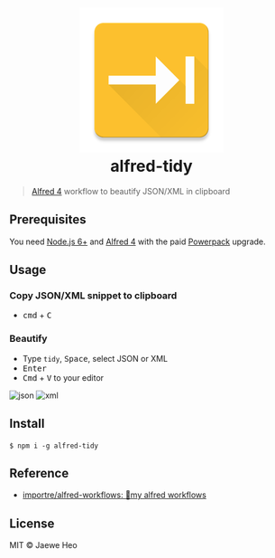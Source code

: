 # <div align="center"><img src="./icon.png" width=256><br>alfred-tidy</div>

> [Alfred 4](https://www.alfredapp.com) workflow to beautify JSON/XML in clipboard


## Prerequisites

You need [Node.js 6+](https://nodejs.org) and [Alfred 4](https://www.alfredapp.com) with the paid [Powerpack](https://www.alfredapp.com/powerpack/) upgrade.


## Usage

### Copy JSON/XML snippet to clipboard

- <kbd>cmd</kbd> + <kbd>C</kbd>


### Beautify

- Type `tidy`, <kbd>Space</kbd>, select JSON or XML
- <kbd>Enter</kbd>
- <kbd>Cmd</kbd> + <kbd>V</kbd> to your editor

<img width="607" alt="json" src="https://cloud.githubusercontent.com/assets/1744446/16941092/fa874e36-4dc8-11e6-8226-7e1cc0b20351.png">
<img width="607" alt="xml" src="https://cloud.githubusercontent.com/assets/1744446/16941091/fa855932-4dc8-11e6-8f40-a7aec38c5764.png">


## Install

```
$ npm i -g alfred-tidy
```


## Reference

- [importre/alfred-workflows: 🔧my alfred workflows](https://goo.gl/GOFxDC)


## License

MIT © Jaewe Heo
